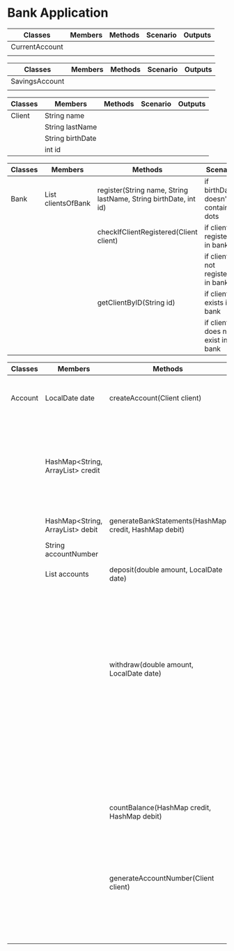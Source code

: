 # Bank Application

| Classes        | Members | Methods | Scenario | Outputs |
|----------------|---------|---------|----------|---------|
| CurrentAccount |         |         |          |         |
|                |         |         |          |         |

| Classes        | Members | Methods | Scenario | Outputs |
|----------------|---------|---------|----------|---------|
| SavingsAccount |         |         |          |         |
|                |         |         |          |         |

| Classes | Members          | Methods | Scenario | Outputs |
|---------|------------------|---------|----------|---------|
| Client  | String name      |         |          |         |
|         | String lastName  |         |          |         |
|         | String birthDate |         |          |         |
|         | int id           |         |          |         |

| Classes | Members                    | Methods                                                          | Scenario                           | Outputs   |
|---------|----------------------------|------------------------------------------------------------------|------------------------------------|-----------|
| Bank    | List<Client> clientsOfBank | register(String name, String lastName, String birthDate, int id) | if birthDate doesn't contains dots | Exception |
|         |                            | checkIfClientRegistered(Client client)                           | if client registered in bank       | true      |
|         |                            |                                                                  | if client not registered in bank   | false     |
|         |                            | getClientByID(String id)                                         | if client exists in bank           | Client    |
|         |                            |                                                                  | if client does not exist in bank   | null      |

| Classes | Members                                   | Methods                                               | Scenario                                                                              | Outputs |
|---------|-------------------------------------------|-------------------------------------------------------|---------------------------------------------------------------------------------------|---------|
| Account | LocalDate date                            | createAccount(Client client)                          | if client exists generate account number                                              | String  |
|         | HashMap<String, ArrayList<Double>> credit |                                                       | if client does not exists return String "To create account you need to be registered" | String  |
|         | HashMap<String, ArrayList<Double>> debit  | generateBankStatements(HashMap credit, HashMap debit) | create String statement                                                               | String  |
|         | String accountNumber                      |                                                       |                                                                                       |         |
|         | List<String> accounts                     | deposit(double amount, LocalDate date)                | if amount and date given                                                              | String  |
|         |                                           |                                                       | if amount given and date not set current date                                         | String  |
|         |                                           |                                                       | if amount equals 0                                                                    | String  |
|         |                                           | withdraw(double amount, LocalDate date)               | if amount and date given                                                              | String  |
|         |                                           |                                                       | if amount given and date not set current date                                         | String  |
|         |                                           |                                                       | if amount and date not given or date given without amount                             | String  |
|         |                                           | countBalance(HashMap credit, HashMap debit)           | if credit and debit is not empty                                                      | double  |
|         |                                           |                                                       | if credit and debit is empty                                                          | 0.00    |
|         |                                           | generateAccountNumber(Client client)                  | if client is not null create account number                                           | String  |
|         |                                           |                                                       | if client is null return empty String                                                 | String  |